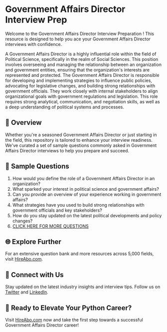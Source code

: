 # Government Affairs Director Interview Prep

Welcome to the Government Affairs Director Interview Preparation ! This resource is designed to help you ace your Government Affairs Director interviews with confidence.

A Government Affairs Director is a highly influential role within the field of Political Science, specifically in the realm of Social Sciences. This position involves overseeing and managing the relationship between an organization and government entities, ensuring that the organization's interests are represented and protected. The Government Affairs Director is responsible for developing and implementing strategies to influence public policies, advocating for legislative changes, and building strong relationships with government officials. They work closely with internal stakeholders to align organizational goals with government regulations and legislation. This role requires strong analytical, communication, and negotiation skills, as well as a deep understanding of political systems and processes.

## 🚀 Overview

Whether you're a seasoned Government Affairs Director or just starting in the field, this repository is tailored to enhance your interview readiness. We've curated a set of sample questions commonly asked in Government Affairs Director interviews to help you prepare and succeed.

## 📝 Sample Questions

1. How would you define the role of a Government Affairs Director in an organization?
2. What sparked your interest in political science and government affairs?
3. Can you provide an overview of your experience working in government affairs?
4. What strategies have you used to build strong relationships with government officials and key stakeholders?
5. How do you stay updated on the latest political developments and policy changes?
6. [CLICK HERE FOR MORE QUESTIONS](https://hireabo.com/job/7_3_49/Government%20Affairs%20Director)

## 🌐 Explore Further

For an extensive question bank and more resources across 5,000 fields, visit [HireAbo.com](https://www.hireabo.com).

## 📱 Connect with Us

Stay updated on the latest industry insights and interview tips. Follow us on [Twitter](https://twitter.com/hireabo) and [LinkedIn](https://www.linkedin.com/in/hire-abo-3609972a8/).

## 🚀 Ready to Elevate Your Python Career?

Visit [HireAbo.com](https://www.hireabo.com) now and take the first step towards a successful Government Affairs Director career!